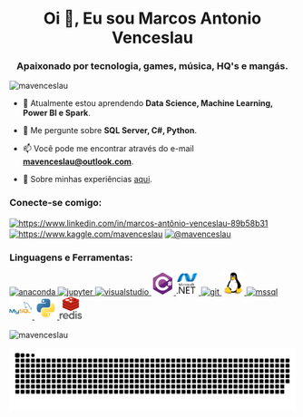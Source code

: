 <h1 align="center">Oi 👋, Eu sou Marcos Antonio Venceslau</h1>
<h3 align="center">Apaixonado por tecnologia, games, música, HQ's e mangás.</h3>

<p align="left"> <img src="https://komarev.com/ghpvc/?username=mavenceslau&label=Profile%20views&color=0e75b6&style=flat" alt="mavenceslau" /> </p>

- 🌱 Atualmente estou aprendendo **Data Science, Machine Learning, Power BI e Spark**.

- 💬 Me pergunte sobre **SQL Server, C#, Python**.

- 📫 Você pode me encontrar através do e-mail **mavenceslau@outlook.com**.

- 📄 Sobre minhas experiências [aqui](https://www.linkedin.com/in/mavenceslau).

<h3 align="left">Conecte-se comigo:</h3>
<p align="left">
<a href="https://www.linkedin.com/in/mavenceslau" target="blank"><img align="center" src="https://raw.githubusercontent.com/rahuldkjain/github-profile-readme-generator/master/src/images/icons/Social/linked-in-alt.svg" alt="https://www.linkedin.com/in/marcos-antônio-venceslau-89b58b31" height="30" width="40" /></a>
<a href="https://kaggle.com/https://www.kaggle.com/mavenceslau" target="blank"><img align="center" src="https://raw.githubusercontent.com/rahuldkjain/github-profile-readme-generator/master/src/images/icons/Social/kaggle.svg" alt="https://www.kaggle.com/mavenceslau" height="30" width="40" /></a>
<a href="https://instagram.com/@mavenceslau" target="blank"><img align="center" src="https://raw.githubusercontent.com/rahuldkjain/github-profile-readme-generator/master/src/images/icons/Social/instagram.svg" alt="@mavenceslau" height="30" width="40" /></a>
</p>

<h3 align="left">Linguagens e Ferramentas:</h3>
<p align="left"> <a href="https://www.w3schools.com/cs/" target="_blank" rel="noreferrer"> </a>
<a href="https://anaconda.com/" target="_blank" rel="noreferrer"> 
<img src="https://cdn.jsdelivr.net/gh/devicons/devicon/icons/anaconda/anaconda-original.svg" alt="anaconda" width="40" height="40"/> </a>
<a href="https://jupyter.org/" target="_blank" rel="noreferrer">
<img src="https://cdn.jsdelivr.net/gh/devicons/devicon/icons/jupyter/jupyter-original-wordmark.svg" alt="jupyter" width="40" height="40"/> </a>
<a href="https://visualstudio.microsoft.com/pt-br/" target="_blank" rel="noreferrer">
<img src="https://cdn.jsdelivr.net/gh/devicons/devicon/icons/visualstudio/visualstudio-plain.svg" alt="visualstudio" width="40" height="40"/> </a>
<a href="https://docs.microsoft.com/pt-br/dotnet/csharp/" target="_blank" rel="noreferrer">
<img src="https://raw.githubusercontent.com/devicons/devicon/master/icons/csharp/csharp-original.svg" alt="csharp" width="40" height="40"/> </a>
<a href="https://dotnet.microsoft.com/" target="_blank" rel="noreferrer"> 
<img src="https://raw.githubusercontent.com/devicons/devicon/master/icons/dot-net/dot-net-original-wordmark.svg" alt="dotnet" width="40" height="40"/> </a>
<a href="https://git-scm.com/" target="_blank" rel="noreferrer"> 
<img src="https://www.vectorlogo.zone/logos/git-scm/git-scm-icon.svg" alt="git" width="40" height="40"/> </a>
<a href="https://www.linux.org/" target="_blank" rel="noreferrer"> 
<img src="https://raw.githubusercontent.com/devicons/devicon/master/icons/linux/linux-original.svg" alt="linux" width="40" height="40"/> </a> <a href="https://www.microsoft.com/en-us/sql-server" target="_blank" rel="noreferrer">
<img src="https://www.svgrepo.com/show/303229/microsoft-sql-server-logo.svg" alt="mssql" width="40" height="40"/> </a> <a href="https://www.mysql.com/" target="_blank" rel="noreferrer"> 
<img src="https://raw.githubusercontent.com/devicons/devicon/master/icons/mysql/mysql-original-wordmark.svg" alt="mysql" width="40" height="40"/> </a> 
<a href="https://www.python.org" target="_blank" rel="noreferrer"> 
<img src="https://raw.githubusercontent.com/devicons/devicon/master/icons/python/python-original.svg" alt="python" width="40" height="40"/> </a> 
<a href="https://redis.io" target="_blank" rel="noreferrer"> 
<img src="https://raw.githubusercontent.com/devicons/devicon/master/icons/redis/redis-original-wordmark.svg" alt="redis" width="40" height="40"/> </a> </p>

<p><img align="center" src="https://github-readme-stats.vercel.app/api/top-langs?username=mavenceslau&show_icons=true&locale=en&layout=compact" alt="mavenceslau" /></p>

![Snake animation](https://github.com/mavenceslau/mavenceslau/blob/output/github-contribution-grid-snake.svg)

<!---

- 👋 Hi, I’m Marcos Antonio Venceslau
- 👀 I’m interested in Data Science
- 🌱 I’m currently learning Data Science, BI and Machine Learning
- 💞️ I’m looking to collaborate on ...
- 📫 How to reach me: linkedin.com/in/marcos-antônio-venceslau-89b58b31


mavenceslau/mavenceslau is a ✨ special ✨ repository because its `README.md` (this file) appears on your GitHub profile.
You can click the Preview link to take a look at your changes.
--->
